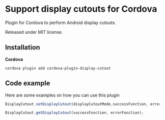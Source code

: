 Support display cutouts for Cordova
===================================

Plugin for Cordova to perform Android display cutouts.

Released under MIT license.

Installation
------------

**Cordova**

`cordova plugin add cordova-plugin-display-cutout`


Code example
------------

Here are some examples on how you can use this plugin

```js
DisplayCutout.setDisplayCutout(displayCutoutMode,successFunction, errorFunction);

DisplayCutout.getDisplayCutout(successFunction, errorFunction);

```